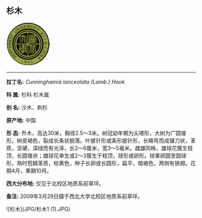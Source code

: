 ## 杉木

![西北大学校园网络植物志](JPG/nwu.gif)

---

**拉丁名:**  _Cunninghamia lanceolata (Lamb.) Hook_

**科 属:** 杉科 杉木属

**别 名:** 沙木、刺杉

**原产地:** 中国

**形  态:** 乔木，高达30米，胸径2.5～3米。树冠幼年期为尖塔形，大树为广圆锥形，树皮褐色，裂成长条状脱落。叶披针形或条形披针形，长略弯而成镰刀状，革质，坚硬，深绿而有光泽，长2～6厘米，宽3～5毫米。雌雄同株，雄球花簇生枝顶，长圆锥状；雌球花单生或2～3簇生于枝顶，球形或卵形。球果卵圆至圆球形，熟时苞鳞革质，棕黄色，种子长卵或长圆形，扁平，暗褐色，两侧有狭翅。花期4月，果期10月。

**西大分布地:** 仅见于北校区地质系前草坪。

**备注:** 2009年3月29日摄于西北大学北校区地质系前草坪。　

![杉木](JPG/杉木1 (1).JPG) 

